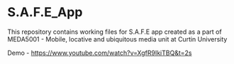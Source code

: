 # S.A.F.E_App
 This repository contains working files for S.A.F.E app created as a part of MEDA5001 - Mobile, locative and ubiquitous media unit at Curtin University

Demo - https://www.youtube.com/watch?v=XgfR9IkiTBQ&t=2s
